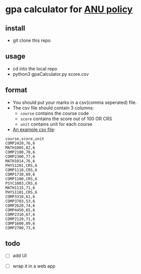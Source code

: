 # gpa calculator for [ANU policy](https://www.anu.edu.au/students/program-administration/assessments-exams/grade-point-average-gpa)
## install
- git clone this repo
## usage
- cd into the local repo
- python3 gpaCalculator.py score.csv

## format
- You should put your marks in a csv(comma seperated) file. 
- The  csv file should contain 3 columns:
	- `course` contains the course code
	- `score` contains the score out of 100 OR CRS
	- `unit` contains unit for each course
- [An example csv file](myScores.csv):
```
course,score,unit
COMP2420,76,6
MATH1005,82,6
COMP2100,70,6
COMP2300,77,6
MATH1014,76,6
PHYS1201,CRS,6
COMP1110,CRS,6
COMP1730,89,6
COMP1100,CRS,6
PSYC1003,CRS,6
MATH1115,71,6
PHYS1101,CRS,6
COMP3310,61,6
COMP3703,53,6
COMP2620,74,6
COMP4450,65,6
COMP2310,67,6
COMP2120,71,6
COMP1600,89,6
COMP2700,73,6
```

## todo  
- [ ] add UI
- [ ] wrap it in a web app

